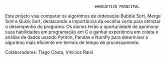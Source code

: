                                             ##OBJETIVO PRINCIPAL


Este projeto visa comparar os algoritmos de ordenação Bubble Sort, Merge Sort e Quick Sort, destacando a importância da escolha certa para otimizar o desempenho do programa. Os alunos terão a oportunidade de aprimorar suas habilidades em programação em C e ganhar experiência em coleta e análise de dados usando Python, Pandas e NumPy para determinar o algoritmo mais eficiente em termos de tempo de processamento.

Colaboradores: Tiago Costa, Vinícius Raiol
